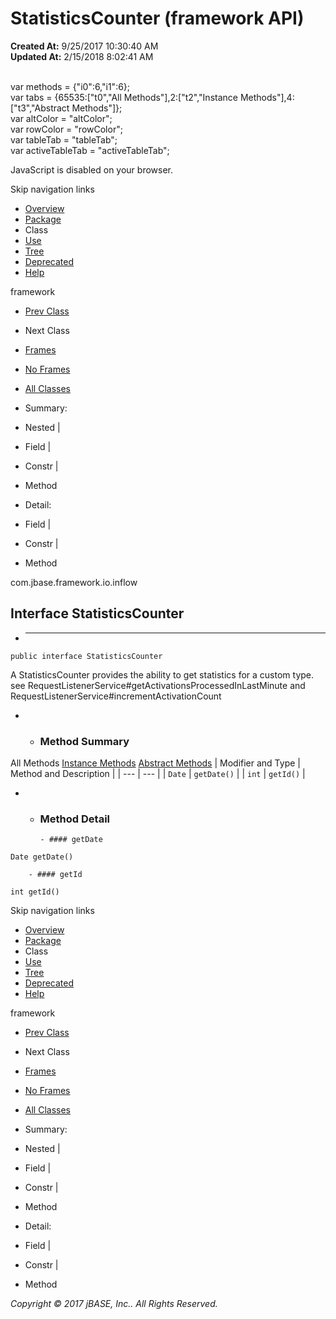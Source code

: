 # StatisticsCounter (framework   API)

**Created At:** 9/25/2017 10:30:40 AM  
**Updated At:** 2/15/2018 8:02:41 AM  

<!--<br>    try {<br>        if (location.href.indexOf('is-external=true') == -1) {<br>            parent.document.title="StatisticsCounter (framework   API)";<br>        }<br>    }<br>    catch(err) {<br>    }<br>//--><br>var methods = {"i0":6,"i1":6};<br>var tabs = {65535:["t0","All Methods"],2:["t2","Instance Methods"],4:["t3","Abstract Methods"]};<br>var altColor = "altColor";<br>var rowColor = "rowColor";<br>var tableTab = "tableTab";<br>var activeTableTab = "activeTableTab";
JavaScript is disabled on your browser.

Skip navigation links

- [Overview](../../../../../overview-summary.html)
- [Package](/39226-inflow/com_jbase_framework_io_inflow_package-summary)
- Class
- [Use](/39227-class-use/com_jbase_framework_io_inflow_class-use_StatisticsCounter)
- [Tree](/39226-inflow/com_jbase_framework_io_inflow_package-tree)
- [Deprecated](../../../../../deprecated-list.html)
- [Help](../../../../../help-doc.html)


framework <br>

- [Prev Class](/39226-inflow/com_jbase_framework_io_inflow_RequestProcessingAbstractFactory "interface in com.jbase.framework.io.inflow")
- Next Class


- [Frames](../../../../../index.html?com/jbase/framework/io/inflow//39226-inflow/com_jbase_framework_io_inflow_StatisticsCounter)
- [No Frames](/39226-inflow/com_jbase_framework_io_inflow_StatisticsCounter)


- [All Classes](../../../../../allclasses-noframe.html)


<!--<br>  allClassesLink = document.getElementById("allclasses\_navbar\_top");<br>  if(window==top) {<br>    allClassesLink.style.display = "block";<br>  }<br>  else {<br>    allClassesLink.style.display = "none";<br>  }<br>  //-->

- Summary:
- Nested |
- Field |
- Constr |
- Method


- Detail:
- Field |
- Constr |
- Method

com.jbase.framework.io.inflow

## Interface StatisticsCounter

- * * *


```
public interface StatisticsCounter
```

A StatisticsCounter provides the ability to get statistics for a custom type.<br> see RequestListenerService#getActivationsProcessedInLastMinute and<br> RequestListenerService#incrementActivationCount

- - ### Method Summary


All Methods [Instance Methods](javascript:show%282%29;) [Abstract Methods](javascript:show%284%29;) | Modifier and Type | Method and Description |
| --- | --- |
| `Date` | `getDate()`  |
| `int` | `getId()`  |

- - ### Method Detail

        - #### getDate

```
Date getDate()
```


        - #### getId

```
int getId()
```

Skip navigation links

- [Overview](../../../../../overview-summary.html)
- [Package](/39226-inflow/com_jbase_framework_io_inflow_package-summary)
- Class
- [Use](/39227-class-use/com_jbase_framework_io_inflow_class-use_StatisticsCounter)
- [Tree](/39226-inflow/com_jbase_framework_io_inflow_package-tree)
- [Deprecated](../../../../../deprecated-list.html)
- [Help](../../../../../help-doc.html)


framework <br>

- [Prev Class](/39226-inflow/com_jbase_framework_io_inflow_RequestProcessingAbstractFactory "interface in com.jbase.framework.io.inflow")
- Next Class


- [Frames](../../../../../index.html?com/jbase/framework/io/inflow//39226-inflow/com_jbase_framework_io_inflow_StatisticsCounter)
- [No Frames](/39226-inflow/com_jbase_framework_io_inflow_StatisticsCounter)


- [All Classes](../../../../../allclasses-noframe.html)


<!--<br>  allClassesLink = document.getElementById("allclasses\_navbar\_bottom");<br>  if(window==top) {<br>    allClassesLink.style.display = "block";<br>  }<br>  else {<br>    allClassesLink.style.display = "none";<br>  }<br>  //-->

- Summary:
- Nested |
- Field |
- Constr |
- Method


- Detail:
- Field |
- Constr |
- Method

*Copyright © 2017 jBASE, Inc.. All Rights Reserved.*
